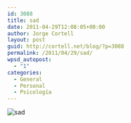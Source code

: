 ```yaml
---
id: 3088
title: sad
date: 2011-04-29T12:08:05+00:00
author: Jorge Cortell
layout: post
guid: http://cortell.net/blog/?p=3088
permalink: /2011/04/29/sad/
wpsd_autopost:
  - "1"
categories:
  - General
  - Personal
  - Psicología
---
```

<img class="aligncenter" src="http://farm6.static.flickr.com/5091/5542775887_e5a4f1c880.jpg" alt="sad" />